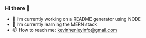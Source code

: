 ### Hi there 👋


- 🔭 I’m currently working on a README generator using NODE
- 🌱 I’m currently learning the MERN stack
- 📫 How to reach me: kevinhenleyinfo@gmail.com
